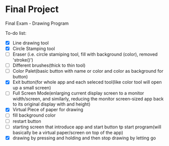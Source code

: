 # Final Project
Final Exam - Drawing Program


To-do list:
 - [x] Line drawing tool
 - [x] Circle Stamping tool
 - [ ] Eraser (i.e. circle stamiping tool, fill with background (color), removed 'stroke()')
 - [ ] Different brushes(thick to thin tool)
 - [ ] Color Palet(basic button with name or color and color as background for button)
 - [x] Exit button(for whole app and each seleced tool(like color tool will open up a small screen)
 - [ ] Full Screen Mode(enlarging current display screen to a monitor width/screen, and similarly, reducing the monitor screen-sized app back to its original display with and height)
 - [x] Virtual Piece of paper for drawing
 - [ ] fill background color
 - [ ] restart button
 - [ ] starting screen that introduce app and start button tp start program(will basically be a virtual paper/screen on top of the app)
 - [x] drawing by pressing and holding and then stop drawing by letting go
